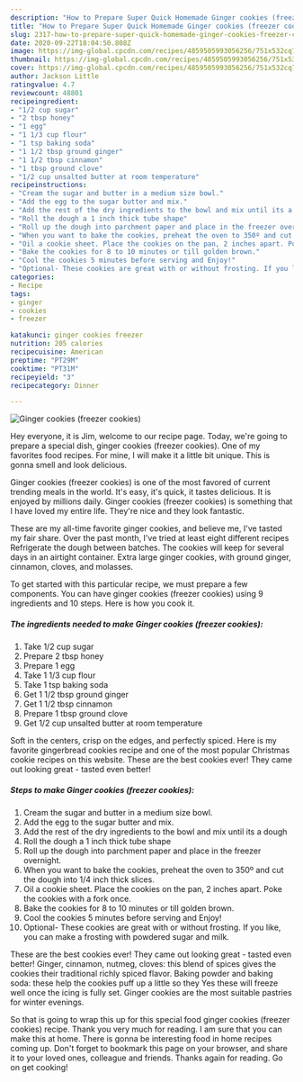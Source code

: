 ```yaml
---
description: "How to Prepare Super Quick Homemade Ginger cookies (freezer cookies)"
title: "How to Prepare Super Quick Homemade Ginger cookies (freezer cookies)"
slug: 2317-how-to-prepare-super-quick-homemade-ginger-cookies-freezer-cookies
date: 2020-09-22T18:04:50.808Z
image: https://img-global.cpcdn.com/recipes/4859505993056256/751x532cq70/ginger-cookies-freezer-cookies-recipe-main-photo.jpg
thumbnail: https://img-global.cpcdn.com/recipes/4859505993056256/751x532cq70/ginger-cookies-freezer-cookies-recipe-main-photo.jpg
cover: https://img-global.cpcdn.com/recipes/4859505993056256/751x532cq70/ginger-cookies-freezer-cookies-recipe-main-photo.jpg
author: Jackson Little
ratingvalue: 4.7
reviewcount: 48801
recipeingredient:
- "1/2 cup sugar"
- "2 tbsp honey"
- "1 egg"
- "1 1/3 cup flour"
- "1 tsp baking soda"
- "1 1/2 tbsp ground ginger"
- "1 1/2 tbsp cinnamon"
- "1 tbsp ground clove"
- "1/2 cup unsalted butter at room temperature"
recipeinstructions:
- "Cream the sugar and butter in a medium size bowl."
- "Add the egg to the sugar butter and mix."
- "Add the rest of the dry ingredients to the bowl and mix until its a dough"
- "Roll the dough a 1 inch thick tube shape"
- "Roll up the dough into parchment paper and place in the freezer overnight."
- "When you want to bake the cookies, preheat the oven to 350º and cut the dough into 1/4 inch thick slices."
- "Oil a cookie sheet. Place the cookies on the pan, 2 inches apart. Poke the cookies with a fork once."
- "Bake the cookies for 8 to 10 minutes or till golden brown."
- "Cool the cookies 5 minutes before serving and Enjoy!"
- "Optional- These cookies are great with or without frosting. If you like, you can make a frosting with powdered sugar and milk."
categories:
- Recipe
tags:
- ginger
- cookies
- freezer

katakunci: ginger cookies freezer 
nutrition: 205 calories
recipecuisine: American
preptime: "PT29M"
cooktime: "PT31M"
recipeyield: "3"
recipecategory: Dinner

---
```



![Ginger cookies (freezer cookies)](https://img-global.cpcdn.com/recipes/4859505993056256/751x532cq70/ginger-cookies-freezer-cookies-recipe-main-photo.jpg)

Hey everyone, it is Jim, welcome to our recipe page. Today, we're going to prepare a special dish, ginger cookies (freezer cookies). One of my favorites food recipes. For mine, I will make it a little bit unique. This is gonna smell and look delicious.

Ginger cookies (freezer cookies) is one of the most favored of current trending meals in the world. It's easy, it's quick, it tastes delicious. It is enjoyed by millions daily. Ginger cookies (freezer cookies) is something that I have loved my entire life. They're nice and they look fantastic.

These are my all-time favorite ginger cookies, and believe me, I&#39;ve tasted my fair share. Over the past month, I&#39;ve tried at least eight different recipes Refrigerate the dough between batches. The cookies will keep for several days in an airtight container. Extra large ginger cookies, with ground ginger, cinnamon, cloves, and molasses.


To get started with this particular recipe, we must prepare a few components. You can have ginger cookies (freezer cookies) using 9 ingredients and 10 steps. Here is how you cook it.

<!--inarticleads1-->

##### The ingredients needed to make Ginger cookies (freezer cookies):

1. Take 1/2 cup sugar
1. Prepare 2 tbsp honey
1. Prepare 1 egg
1. Take 1 1/3 cup flour
1. Take 1 tsp baking soda
1. Get 1 1/2 tbsp ground ginger
1. Get 1 1/2 tbsp cinnamon
1. Prepare 1 tbsp ground clove
1. Get 1/2 cup unsalted butter at room temperature


Soft in the centers, crisp on the edges, and perfectly spiced. Here is my favorite gingerbread cookies recipe and one of the most popular Christmas cookie recipes on this website. These are the best cookies ever! They came out looking great - tasted even better! 

<!--inarticleads2-->

##### Steps to make Ginger cookies (freezer cookies):

1. Cream the sugar and butter in a medium size bowl.
1. Add the egg to the sugar butter and mix.
1. Add the rest of the dry ingredients to the bowl and mix until its a dough
1. Roll the dough a 1 inch thick tube shape
1. Roll up the dough into parchment paper and place in the freezer overnight.
1. When you want to bake the cookies, preheat the oven to 350º and cut the dough into 1/4 inch thick slices.
1. Oil a cookie sheet. Place the cookies on the pan, 2 inches apart. Poke the cookies with a fork once.
1. Bake the cookies for 8 to 10 minutes or till golden brown.
1. Cool the cookies 5 minutes before serving and Enjoy!
1. Optional- These cookies are great with or without frosting. If you like, you can make a frosting with powdered sugar and milk.


These are the best cookies ever! They came out looking great - tasted even better! Ginger, cinnamon, nutmeg, cloves: this blend of spices gives the cookies their traditional richly spiced flavor. Baking powder and baking soda: these help the cookies puff up a little so they Yes these will freeze well once the icing is fully set. Ginger cookies are the most suitable pastries for winter evenings. 

So that is going to wrap this up for this special food ginger cookies (freezer cookies) recipe. Thank you very much for reading. I am sure that you can make this at home. There is gonna be interesting food in home recipes coming up. Don't forget to bookmark this page on your browser, and share it to your loved ones, colleague and friends. Thanks again for reading. Go on get cooking!
